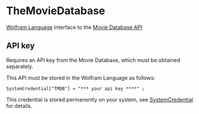# TheMovieDatabase

[Wolfram Language](https://www.wolfram.com/language) interface to the [Movie Database API](https://developers.themoviedb.org/3/getting-started/introduction)

## API key

Requires an API key from the Movie Database, which must be obtained separately.

This API must be stored in the Wolfram Language as follows:

```
SystemCredential["TMDB"] = "*** your api key ****" ;
```

This credential is stored permanently on your system, see [SystemCredential](https://reference.wolfram.com/language/ref/SystemCredential.html) for details.
